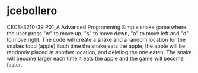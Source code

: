 # jcebollero
CECS-3210-39 P01_A Advanced Programming
Simple snake game where the user press "w" to move up, "s" to move down, "a" to move left and "d" to move right.
The code will create a snake and a random location for the snakes food (apple)
Each time the snake eats the apple, the apple will be randomly placed at another location, and deleting the one eaten. 
The snake will become larger each time it eats the apple and the game will become faster. 
